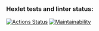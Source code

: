### Hexlet tests and linter status:
[![Actions Status](https://github.com/CoinerLo/python-project-49/workflows/hexlet-check/badge.svg)](https://github.com/CoinerLo/python-project-49/actions)
[![Maintainability](https://api.codeclimate.com/v1/badges/64dcf7e35a4e410f66a8/maintainability)](https://codeclimate.com/github/CoinerLo/python-project-49/maintainability)